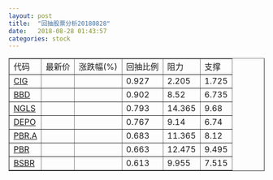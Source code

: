 ```yaml
---
layout: post
title:  "回抽股票分析20180828"
date:   2018-08-28 01:43:57
categories: stock
---
```

<script type="text/javascript">
var stockList = []
stockList.push('gb_cig');
stockList.push('gb_bbd');
stockList.push('gb_ngls');
stockList.push('gb_depo');
stockList.push('gb_pbr.a');
stockList.push('gb_pbr');
stockList.push('gb_bsbr');
</script>
<table border="1">
 <tr>
 <td>代码</td>
 <td>最新价</td>
 <td>涨跌幅(%)</td>
 <td>回抽比例</td>
 <td>阻力</td>
 <td>支撑</td>
</tr>
  <tr id="cig">
  <td><a href="http://stock.finance.sina.com.cn/usstock/quotes/CIG.html" target="_blank">CIG</a></td><td></td><td></td><td>0.927</td><td>2.205</td><td>1.725</td></tr>
  <tr id="bbd">
  <td><a href="http://stock.finance.sina.com.cn/usstock/quotes/BBD.html" target="_blank">BBD</a></td><td></td><td></td><td>0.902</td><td>8.52</td><td>6.735</td></tr>
  <tr id="ngls">
  <td><a href="http://stock.finance.sina.com.cn/usstock/quotes/NGLS.html" target="_blank">NGLS</a></td><td></td><td></td><td>0.793</td><td>14.365</td><td>9.68</td></tr>
  <tr id="depo">
  <td><a href="http://stock.finance.sina.com.cn/usstock/quotes/DEPO.html" target="_blank">DEPO</a></td><td></td><td></td><td>0.767</td><td>9.14</td><td>6.74</td></tr>
  <tr id="pbr.a">
  <td><a href="http://stock.finance.sina.com.cn/usstock/quotes/PBR.A.html" target="_blank">PBR.A</a></td><td></td><td></td><td>0.683</td><td>11.365</td><td>8.12</td></tr>
  <tr id="pbr">
  <td><a href="http://stock.finance.sina.com.cn/usstock/quotes/PBR.html" target="_blank">PBR</a></td><td></td><td></td><td>0.663</td><td>12.475</td><td>9.495</td></tr>
  <tr id="bsbr">
  <td><a href="http://stock.finance.sina.com.cn/usstock/quotes/BSBR.html" target="_blank">BSBR</a></td><td></td><td></td><td>0.613</td><td>9.955</td><td>7.515</td></tr>
</table>
